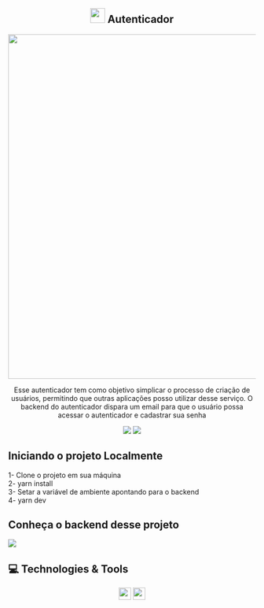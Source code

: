 <span align="center">

## <img src="https://raw.githubusercontent.com/iampavangandhi/iampavangandhi/master/gifs/Hi.gif" width="30px"> Autenticador </h2>

</span>

<div align="center">
<img src="https://github.com/kallif003/Financas-front-end-Next/assets/66094168/213c876a-3f0e-4e8f-90ac-8a16e819fd25" width="700px" />
</div>

<p align="center">
Esse autenticador tem como objetivo simplicar o processo de criação de usuários, permitindo que outras aplicações posso utilizar desse serviço. O backend do autenticador dispara um email para que o usuário possa acessar o autenticador e cadastrar sua senha
</p>

<p align="center">
  <a href="https://www.linkedin.com/in/kallifabrahao/" alt="Linkedin">
  <img src="https://img.shields.io/badge/-Linkedin-0e76a8?style=for-the-badge&logo=&logoColor=white&link=https://www.linkedin.com/in/keidsonroby/" /></a>
    <a href="https://autenticador-frontend-vue.vercel.app/cadastro/servico/meuid" alt="autenticador">
  <img src="https://img.shields.io/badge/-Autenticador-0e76a8?style=for-the-badge&logo=&logoColor=white&link=https://www.linkedin.com/in/keidsonroby/" /></a>
</p>

## Iniciando o projeto Localmente

1- Clone o projeto em sua máquina <br>
2- yarn install <br>
3- Setar a variável de ambiente apontando para o backend <br>
4- yarn dev

## Conheça o backend desse projeto

<a href="https://github.com/kallif003/autenticador-backendd" alt="backend">
  <img src="https://img.shields.io/badge/-backend-0e76a8?style=for-the-badge&logo=&logoColor=white&link=https://www.linkedin.com/in/keidsonroby/" /></a>

## 💻 Technologies & Tools

<p align="center">
 <img src="https://img.shields.io/badge/Vue%20-%2320232a.svg?&style=for-the-badge&logo=&logoColor=%2361DAFB" height="25"/>
  <img src="https://img.shields.io/badge/Typescript%20-%2320232a.svg?&style=for-the-badge&logo=&logoColor=%2361DAFB" height="25"/>
</p>

